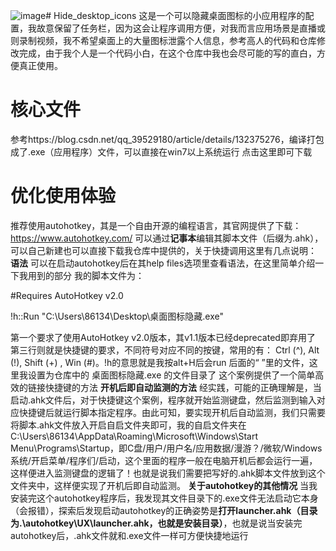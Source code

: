 ![image](https://github.com/user-attachments/assets/f92b6976-64df-4c94-94fe-7db644e6a3b4)# Hide_desktop_icons
这是一个可以隐藏桌面图标的小应用程序的配置，我故意保留了任务栏，因为这会让程序调用方便，对我而言应用场景是直播或则录制视频，我不希望桌面上的大量图标泄露个人信息，参考高人的代码和仓库修改完成，由于我个人是一个代码小白，在这个仓库中我也会尽可能的写的直白，方便真正使用。
# 核心文件
参考https://blog.csdn.net/qq_39529180/article/details/132375276，编译打包成了.exe（应用程序）文件，可以直接在win7以上系统运行
点击这里即可下载

# 优化使用体验
推荐使用autohotkey，其是一个自由开源的编程语言，其官网提供了下载：https://www.autohotkey.com/
可以通过**记事本**编辑其脚本文件（后缀为.ahk），可以自己新建也可以直接下载我仓库中提供的，关于快捷调用这里有几点说明：
**语法**
可以在启动autohotkey后在其help files选项里查看语法，在这里简单介绍一下我用到的部分
我的脚本文件为：

#Requires AutoHotkey v2.0

!h::Run "C:\Users\86134\Desktop\桌面图标隐藏.exe"

第一个要求了使用AutoHotkey v2.0版本，其v1.1版本已经deprecated即弃用了
第三行则就是快捷键的要求，不同符号对应不同的按键，常用的有： Ctrl (^), Alt (!), Shift (+) , Win (#)。!h的意思就是我按alt+H后会run 后面的“ ”里的文件，这里我设置为仓库中的 桌面图标隐藏.exe 的文件目录了
这个案例提供了一个简单高效的链接快捷键的方法
**开机后即自动监测的方法**
经实践，可能的正确理解是，当启动.ahk文件后，对于快捷键这个案例，程序就开始监测键盘，然后监测到输入对应快捷键后就运行脚本指定程序。由此可知，要实现开机后自动监测，我们只需要将脚本.ahk文件放入开启自启文件夹即可，我的自启文件夹在C:\Users\86134\AppData\Roaming\Microsoft\Windows\Start Menu\Programs\Startup，即C盘/用户/用户名/应用数据/漫游？/微软/Windows系统/开启菜单/程序们/启动，这个里面的程序一般在电脑开机后都会运行一遍，这样便进入监测键盘的逻辑了！也就是说我们需要把写好的.ahk脚本文件放到这个文件夹中，这样便实现了开机后即自动监测。
**关于autohotkey的其他情况**
当我安装完这个autohotkey程序后，我发现其文件目录下的.exe文件无法启动它本身（会报错），探索后发现启动autohotkey的正确姿势是**打开launcher.ahk（目录为.\autohotkey\UX\launcher.ahk，也就是安装目录）**，也就是说当安装完autohotkey后，.ahk文件就和.exe文件一样可方便快捷地运行
